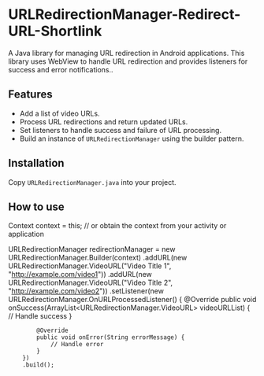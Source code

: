 # URLRedirectionManager-Redirect-URL-Shortlink
A Java library for managing URL redirection in Android applications. This library uses WebView to handle URL redirection and provides listeners for success and error notifications..
## Features
- Add a list of video URLs.
- Process URL redirections and return updated URLs.
- Set listeners to handle success and failure of URL processing.
- Build an instance of `URLRedirectionManager` using the builder pattern.
## Installation
Copy `URLRedirectionManager.java` into your project.
## How to use 
Context context = this; // or obtain the context from your activity or application

URLRedirectionManager redirectionManager = new URLRedirectionManager.Builder(context)
        .addURL(new URLRedirectionManager.VideoURL("Video Title 1", "http://example.com/video1"))
        .addURL(new URLRedirectionManager.VideoURL("Video Title 2", "http://example.com/video2"))
        .setListener(new URLRedirectionManager.OnURLProcessedListener() {
            @Override
            public void onSuccess(ArrayList<URLRedirectionManager.VideoURL> videoURLList) {
                // Handle success
            }

            @Override
            public void onError(String errorMessage) {
                // Handle error
            }
        })
        .build();
